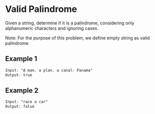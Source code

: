 # Valid Palindrome

Given a string, determine if it is a palindrome, considering only alphanumeric characters and ignoring cases.

Note: For the purpose of this problem, we define empty string as valid palindrome.

## Example 1

```css
Input: "A man, a plan, a canal: Panama"
Output: true
```

## Example 2

```css
Input: "race a car"
Output: false
```
